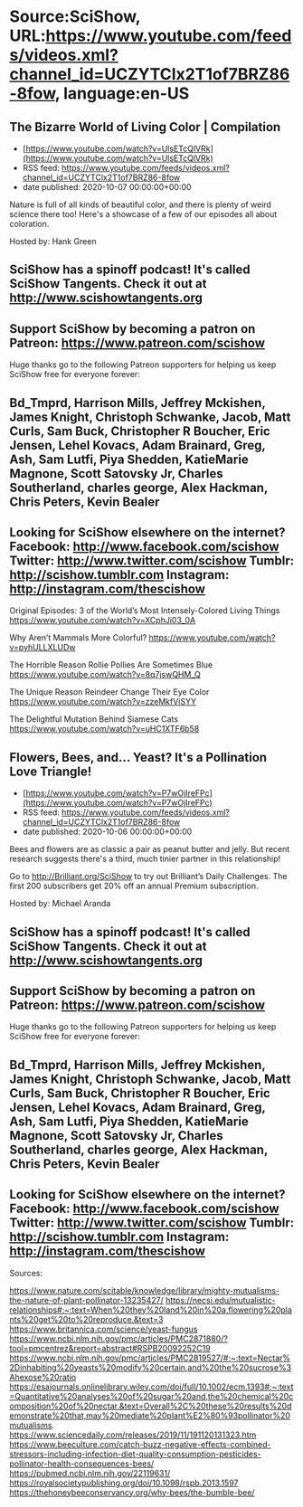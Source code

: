 # Source:SciShow, URL:https://www.youtube.com/feeds/videos.xml?channel_id=UCZYTClx2T1of7BRZ86-8fow, language:en-US

## The Bizarre World of Living Color | Compilation
 - [https://www.youtube.com/watch?v=UlsETcQlVRk](https://www.youtube.com/watch?v=UlsETcQlVRk)
 - RSS feed: https://www.youtube.com/feeds/videos.xml?channel_id=UCZYTClx2T1of7BRZ86-8fow
 - date published: 2020-10-07 00:00:00+00:00

Nature is full of all kinds of beautiful color, and there is plenty of weird science there too! Here's a showcase of a few of our episodes all about coloration.

Hosted by: Hank Green

SciShow has a spinoff podcast! It's called SciShow Tangents. Check it out at http://www.scishowtangents.org
----------
Support SciShow by becoming a patron on Patreon: https://www.patreon.com/scishow
----------
Huge thanks go to the following Patreon supporters for helping us keep SciShow free for everyone forever:

Bd_Tmprd, Harrison Mills, Jeffrey Mckishen, James Knight, Christoph Schwanke, Jacob, Matt Curls, Sam Buck, Christopher R Boucher, Eric Jensen, Lehel Kovacs, Adam Brainard, Greg, Ash, Sam Lutfi, Piya Shedden, KatieMarie Magnone, Scott Satovsky Jr, Charles Southerland, charles george, Alex Hackman, Chris Peters, Kevin Bealer
----------
Looking for SciShow elsewhere on the internet?
Facebook: http://www.facebook.com/scishow
Twitter: http://www.twitter.com/scishow
Tumblr: http://scishow.tumblr.com
Instagram: http://instagram.com/thescishow
----------
Original Episodes:
3 of the World’s Most Intensely-Colored Living Things
https://www.youtube.com/watch?v=XCphJi03_0A

Why Aren’t Mammals More Colorful?
https://www.youtube.com/watch?v=pyhULLXLUDw

The Horrible Reason Rollie Pollies Are Sometimes Blue
https://www.youtube.com/watch?v=8q7jswQHM_Q

The Unique Reason Reindeer Change Their Eye Color
https://www.youtube.com/watch?v=zzeMkfViSYY

The Delightful Mutation Behind Siamese Cats
https://www.youtube.com/watch?v=uHC1XTF6b58

## Flowers, Bees, and... Yeast? It's a Pollination Love Triangle!
 - [https://www.youtube.com/watch?v=P7wOjIreFPc](https://www.youtube.com/watch?v=P7wOjIreFPc)
 - RSS feed: https://www.youtube.com/feeds/videos.xml?channel_id=UCZYTClx2T1of7BRZ86-8fow
 - date published: 2020-10-06 00:00:00+00:00

Bees and flowers are as classic a pair as peanut butter and jelly. But recent research suggests there's a third, much tinier partner in this relationship! 

Go to http://Brilliant.org/SciShow to try out Brilliant’s Daily Challenges. The first 200 subscribers get 20% off an annual Premium subscription.

Hosted by: Michael Aranda

SciShow has a spinoff podcast! It's called SciShow Tangents. Check it out at http://www.scishowtangents.org
----------
Support SciShow by becoming a patron on Patreon: https://www.patreon.com/scishow
----------
Huge thanks go to the following Patreon supporters for helping us keep SciShow free for everyone forever:

Bd_Tmprd, Harrison Mills, Jeffrey Mckishen, James Knight, Christoph Schwanke, Jacob, Matt Curls, Sam Buck, Christopher R Boucher, Eric Jensen, Lehel Kovacs, Adam Brainard, Greg, Ash, Sam Lutfi, Piya Shedden, KatieMarie Magnone, Scott Satovsky Jr, Charles Southerland, charles george, Alex Hackman, Chris Peters, Kevin Bealer
----------
Looking for SciShow elsewhere on the internet?
Facebook: http://www.facebook.com/scishow
Twitter: http://www.twitter.com/scishow
Tumblr: http://scishow.tumblr.com
Instagram: http://instagram.com/thescishow
----------
Sources:

https://www.nature.com/scitable/knowledge/library/mighty-mutualisms-the-nature-of-plant-pollinator-13235427/ https://necsi.edu/mutualistic-relationships#:~:text=When%20they%20land%20in%20a,flowering%20plants%20get%20to%20reproduce.&text=3
https://www.britannica.com/science/yeast-fungus
https://www.ncbi.nlm.nih.gov/pmc/articles/PMC2871880/?tool=pmcentrez&report=abstract#RSPB20092252C19
https://www.ncbi.nlm.nih.gov/pmc/articles/PMC2819527/#:~:text=Nectar%2Dinhabiting%20yeasts%20modify%20certain,and%20the%20sucrose%3Ahexose%20ratio
https://esajournals.onlinelibrary.wiley.com/doi/full/10.1002/ecm.1393#:~:text=Quantitative%20analyses%20of%20sugar%20and,the%20chemical%20composition%20of%20nectar.&text=Overall%2C%20these%20results%20demonstrate%20that,may%20mediate%20plant%E2%80%93pollinator%20mutualisms.
https://www.sciencedaily.com/releases/2019/11/191120131323.htm
https://www.beeculture.com/catch-buzz-negative-effects-combined-stressors-including-infection-diet-quality-consumption-pesticides-pollinator-health-consequences-bees/
https://pubmed.ncbi.nlm.nih.gov/22119631/
https://royalsocietypublishing.org/doi/10.1098/rspb.2013.1597
https://thehoneybeeconservancy.org/why-bees/the-bumble-bee/

